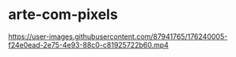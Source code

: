 # arte-com-pixels

https://user-images.githubusercontent.com/87941765/176240005-f24e0ead-2e75-4e93-88c0-c81925722b60.mp4


